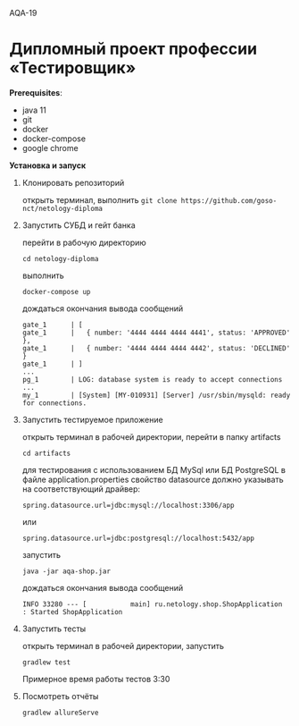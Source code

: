 AQA-19    
# Дипломный проект профессии «Тестировщик»

**Prerequisites**:  

- java 11
- git
- docker
- docker-compose
- google chrome

**Установка и запуск**  

1. Клонировать репозиторий
	
   открыть терминал, выполнить
	`git clone https://github.com/goso-nct/netology-diploma`
	
2. Запустить СУБД и гейт банка

   перейти в рабочую директорию

   `cd netology-diploma`

   выполнить

   `docker-compose up`

   дождаться окончания вывода сообщений

   ```
   gate_1      | [
   gate_1      |   { number: '4444 4444 4444 4441', status: 'APPROVED' },
   gate_1      |   { number: '4444 4444 4444 4442', status: 'DECLINED' }
   gate_1      | ]
   ...
   pg_1        | LOG: database system is ready to accept connections
   ...
   my_1        | [System] [MY-010931] [Server] /usr/sbin/mysqld: ready for connections.
   ```

3. Запустить тестируемое приложение

   открыть терминал в рабочей директории, перейти в папку artifacts

   `cd artifacts`

   для тестирования с использованием БД MySql или БД PostgreSQL в файле application.properties свойство datasource должно указывать на соответствующий драйвер:

   `spring.datasource.url=jdbc:mysql://localhost:3306/app`

   или

   `spring.datasource.url=jdbc:postgresql://localhost:5432/app`

   запустить

   `java -jar aqa-shop.jar`

   дождаться окончания вывода сообщений

   ```
   INFO 33280 --- [           main] ru.netology.shop.ShopApplication         : Started ShopApplication
   ```

4. Запустить тесты

   открыть терминал в рабочей директории, запустить 

   `gradlew test`

   Примерное время работы тестов 3:30

5. Посмотреть отчёты
   
   `gradlew allureServe`
